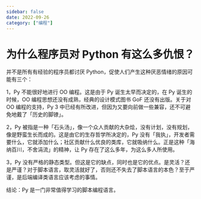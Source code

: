 ```yaml
---
sidebar: false
date: 2022-09-26
category: ["编程"]
---
```


# 为什么程序员对 Python 有这么多仇恨？

并不是所有有经验的程序员都讨厌 Python，促使人们产生这种厌恶情绪的原因可能有三个：

1，Py 不能很好地进行 OO 编程。这是由于 Py 诞生太早而决定的，在 Py 诞生的时候，OO 编程思想还没有成熟，经典的设计模式图书 GoF 还没有出版。关于对 OO 编程的支持，Py 3 中已经有所改进，但因为又要向前做一些兼容，还不可避免地戴了「历史的脚镣」。

2，Py 被指是一种「石头汤」，像一个众人贡献的大杂烩，没有计划，没有规划，像是野蛮生长而成的。这是由它的生存哲学所决定的，Py 没有「我执」，开发者需要什么，它就添加什么；社区贡献什么优良的类库，它就吸纳什么。正是这种「海纳百川，不舍涓流」的精神，让 Py 存在了这么多年，为这么多人所使用。

3，Py 没有严格的静态类型。但这是它的缺点，同时也是它的优点。是灵活？还是严谨？对于脚本语言，取灵活就好了，否则还不失去了脚本语言的本色？至于严谨，是后端编译类语言应该考虑的事情。

结论：Py 是一门非常值得学习的脚本编程语言。

